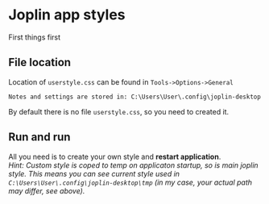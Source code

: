 # Joplin app styles

First things first
## File location
Location of `userstyle.css` can be found in `Tools->Options->General` 

```
Notes and settings are stored in: C:\Users\User\.config\joplin-desktop
```

By default there is no file `userstyle.css`, so you need to created it.

## Run and run
All you need is to create your own style and **restart application**. <br>
*Hint: Custom style is coped to temp on applicaton startup, so is main joplin style. This means you can see current style used in `C:\Users\User\.config\joplin-desktop\tmp` (in my case, your actual path may differ, see above).*
